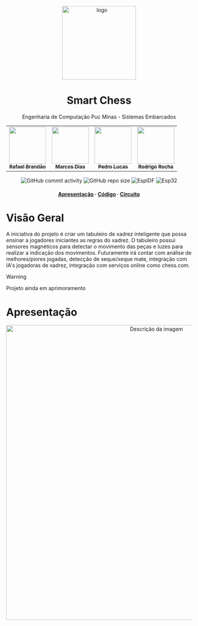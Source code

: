 <div align="center">
  <img src="https://github.com/user-attachments/assets/0330907e-e9df-4343-a718-5c0f97de8cc6" alt="logo" width="200" height="auto" />
  <h1>Smart Chess</h1>
  <p>Engenharia de Computação Puc Minas - Sistemas Embarcados</p>
  <table>
    <tr>
      <td align="center">
        <a href="https://github.com/RafaelBrandaoBastos" title="defina o título do link">
          <img src="https://github.com/user-attachments/assets/e7ff2c84-481b-4688-89a6-225005fbc9bf" width="100px;"/><br>
          <sub>
            <b>Rafael Brandão</b>
          </sub>
        </a>
      </td>
      <td align="center">
        <a href="https://github.com/Awakened-Redstone" title="defina o título do link">
          <img src="https://github.com/user-attachments/assets/c9848538-279d-482b-abf5-80f3c7f7a019" width="100px;"/><br>
          <sub>
            <b>Marcos Dias</b>
          </sub>
        </a>
      </td>
      <td align="center">
        <a href="https://github.com/MattosPedro" title="defina o título do link">
          <img src="https://github.com/user-attachments/assets/22d53180-88e9-4c3d-8744-bb033067da52" width="100px;"/><br>
          <sub>
            <b>Pedro Lucas</b>
          </sub>
        </a>
      </td>
      <td align="center">
          <img src="https://github.com/user-attachments/assets/a20b6008-a998-4d3b-955d-3df800d87d98" width="100px;"/><br>
          <sub>
            <b>Rodrigo Rocha</b>
          </sub>
      </td>
  </table>

  <div align="center">
      <span>
        <img src="https://img.shields.io/github/commit-activity/t/Chess-Game-Challenge/Code?style=flat-square&style=for-the-badge" alt="GitHub commit activity">
        <img src="https://img.shields.io/github/repo-size/Chess-Game-Challenge/Code?style=flat-square&style=for-the-badge" alt="GitHub repo size">
        <img src="https://img.shields.io/badge/EspIDF-100000?style=flat&logo=espressif&logoColor=FFFFFF&labelColor=FF0000&color=555555" alt="EspIDF">
        <img src="https://img.shields.io/badge/Esp32-100000?style=flat&logo=esphome&logoColor=FFFFFF&labelColor=05BD27&color=555555" alt="Esp32">
      </span>
    </div>
  <h4>
    <a href="https://docs.google.com/presentation/d/16Ngvi2GRAwpd0LD6KQqss5IPHjpMaN3DDrJSTE2mlE8/edit?usp=sharing">Apresentação</a>
    <span> · </span>
    <a href="https://github.com/Chess-Game-Challenge/Code/tree/develop/chessboard">Código</a>
    <span> · </span>
    <a href="https://wokwi.com/projects/406405257341848577">Circuito</a>
  </h4>
  
</div>

# Visão Geral
A iniciativa do projeto é criar um tabuleiro de xadrez inteligente que possa ensinar a jogadores iniciantes as regras do xadrez. O tabuleiro possui sensores magnéticos para detectar o movimento das peças e luzes para realizar a indicação dos movimentos. Futuramente irá contar com análise de melhores/piores jogadas, detecção de xeque/xeque mate, integração com IA's jogadoras de xadrez, integração com serviços online como chess.com.
>[!WARNING]
Projeto ainda em aprimoramento

# Apresentação
<div align="center">
  <a href="https://youtu.be/EqiqyPKM_Wo" target="_blank">
    <img src="https://github.com/user-attachments/assets/a1247f05-895e-4993-a8a5-199f966a6fe4" alt="Descrição da imagem" width="800">
  </a>
</div>

<!-- <img src="https://github.com/user-attachments/assets/ef52b3c7-4971-4327-9f3d-addd13a7f058" width="330">
<img src="https://github.com/user-attachments/assets/d9ae956c-8ee9-4f0f-9193-bd0b2b97cb0a" width="330">
<img src="https://github.com/user-attachments/assets/93245f9d-81e5-4fd4-9ee9-8ad061a30bd1" width="330"> -->

<!-- ## Colaboradores
Agradecemos às seguintes pessoas que contribuíram para este projeto:
<table>
  <tr>
    <td align="center">
      <a href="https://github.com/RafaelBrandaoBastos" title="defina o título do link">
        <img src="https://github.com/user-attachments/assets/e7ff2c84-481b-4688-89a6-225005fbc9bf" width="100px;"/><br>
        <sub>
          <b>Rafael Brandão</b>
        </sub>
      </a>
    </td>
    <td align="center">
      <a href="https://github.com/Awakened-Redstone" title="defina o título do link">
        <img src="https://github.com/user-attachments/assets/c9848538-279d-482b-abf5-80f3c7f7a019" width="100px;"/><br>
        <sub>
          <b>Marcos Dias</b>
        </sub>
      </a>
    </td>
    <td align="center">
      <a href="https://github.com/MattosPedro" title="defina o título do link">
        <img src="https://github.com/user-attachments/assets/22d53180-88e9-4c3d-8744-bb033067da52" width="100px;"/><br>
        <sub>
          <b>Marcos Dias</b>
        </sub>
      </a>
    </td>
    <td align="center">
        <img src="https://github.com/user-attachments/assets/a20b6008-a998-4d3b-955d-3df800d87d98" width="100px;"/><br>
        <sub>
          <b>Rodrigo Rocha</b>
        </sub>
    </td>
</table> 
-->
<!--
# Metodologia
### Idealização
<img src="https://github.com/user-attachments/assets/6852b944-b9a4-4086-aef9-5c6347b3b63f" width="500" height="250" >

### Criação do Circuito
<img src="https://github.com/user-attachments/assets/208778b7-4208-45c6-900f-9a127b1f79cc" width="500" height="250" >

### Modelagem 3d
<img src="https://github.com/user-attachments/assets/7ed2d225-dea3-44e2-b124-c476f27c843d" width="500" height="250">

### Fazendo a PCB
<img src="https://github.com/user-attachments/assets/da486c87-bfdd-473f-8f84-2767e0a40435" width="500" height="250">

### Solda
<img src="https://github.com/user-attachments/assets/a7d73d4d-90b1-44ab-b25b-7e6075c6767f" width="500" height="250">

### Implementação do Hardware
<img src="https://github.com/user-attachments/assets/9a96afb9-84d9-444f-9917-80c27e56d843" width="500" height="250">

### Desenvolvimento do Software
<img src="https://github.com/user-attachments/assets/70a2523e-41c8-491f-976e-a8cc29c5506c" width="500" height="250">
-->
